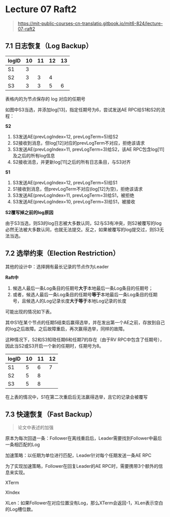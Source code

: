 # Lecture 07 Raft2

> https://mit-public-courses-cn-translatio.gitbook.io/mit6-824/lecture-07-raft2

## 7.1 日志恢复（Log Backup）

| logID | 10   | 11   | 12   | 13   |
| ----- | ---- | ---- | ---- | ---- |
| S1    | 3    |      |      |      |
| S2    | 3    | 3    | 4    |      |
| S3    | 3    | 3    | 5    | 6    |

表格内的为节点保存的 log 对应的任期号

如图中S3当选，并添加log[13]，指定任期号为6，尝试发送AE RPC给S1和S2的流程：

**S2**

1. S3发送AE(prevLogIndex=12, prevLogTerm=5)给S2
2. S2接收到消息，但log[12]对应的prevLogTerm不对应，拒绝该请求
3. S3发送AE(prevLogIndex=11, prevLogTerm=3)给S2，该AE RPC包含log[11]及之后的所有log信息
4. S2接收消息，并更新log[11]之后的所有日志条目，与S3对齐

**S1**

1. S3发送AE(prevLogIndex=12, prevLogTerm=5)给S1
2. S1接收到消息，但prevLogTerm不对应(log[12]为空)，拒绝该请求
3. S3发送AE(prevLogIndex=11, prevLogTerm=3)给S1，被拒绝
4. S3发送AE(prevLogIndex=10, prevLogTerm=3)给S1，被接收

**S2覆写掉之前的log原因**

由于S3当选，则S3的log日志被大多数认同，S2与S3有冲突，则S2被覆写的log必然无法被大多数认同，也就无法提交。反之，如果被覆写的log提交过，则S3无法当选。

## 7.2 选举约束（Election Restriction）

其他的设计中：选择拥有最长记录的节点作为Leader

**Raft中**

1. 候选人最后一条Log条目的任期号**大于**本地最后一条Log条目的任期号；
2. 或者，候选人最后一条Log条目的任期号**等于**本地最后一条Log条目的任期号，且候选人的Log记录长度**大于等于**本地Log记录的长度

可能出现的情况如下表。

其中S1在某个节点的任期5结束后赢得选举，并在发出第一个AE之前，存放到自己的log之后故障。之后故障重启，再次赢得选举，同样的故障。

这种情况下，S2和S3知晓任期6和任期7的存在（由于RV RPC中包含了任期号），因此当S2或S3开启一个新的任期时，任期号为8。

| logID | 10   | 11   | 12   |
| ----- | ---- | ---- | ---- |
| S1    | 5    | 6    | 7    |
| S2    | 5    | 8    |      |
| S3    | 5    | 8    |      |

在上表的情况中，S1在第二次重启后无法赢得选举，且它的记录会被覆写

## 7.3 快速恢复（Fast Backup）

> 论文中表述的加强

原本为每次回退一条：Follower在离线重启后，Leader需要找到Follower中最后一条相匹配的Log

加速策略：以任期为单位进行匹配，Leader针对每个任期发送一条AE RPC

为了实现加速策略，Follower在回复Leader的AE RPC时，需要携带3个额外的信息来实现。

XTerm

XIndex

XLen：如果Follower在对应位置没有Log，那么XTerm会返回-1，XLen表示空白的Log槽位数。



















